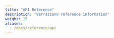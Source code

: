 ```yaml
---
title: "API Reference"
description: "Verrazzano reference information"
weight: 15
aliases:
  - /docs/reference/api
---
```

